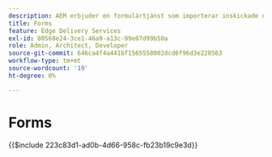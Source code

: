 ```yaml
---
description: AEM erbjuder en formulärtjänst som importerar inskickade data till ett Microsoft Excel- eller Google Sheet-dokument.
title: Forms
feature: Edge Delivery Services
exl-id: 80568e24-3ce1-46a9-a13c-99e07d99b50a
role: Admin, Architect, Developer
source-git-commit: 646ca4f4a441bf1565558002dcd6f96d3e228563
workflow-type: tm+mt
source-wordcount: '19'
ht-degree: 0%

---
```


# Forms

{{$include 223c83d1-ad0b-4d66-958c-fb23b19c9e3d}}
